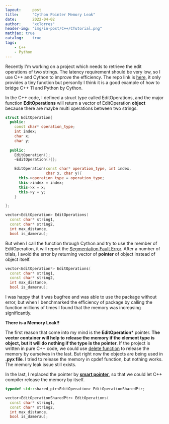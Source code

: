 ```yaml
---
layout:     post
title:      "Cython Pointer Memory Leak"
date:       2022-04-02
author:     "xcTorres"
header-img: "img/in-post/C++/CTutorial.png"
mathjax: true
catalog:    true
tags:
    - C++
    - Python
---   
```


Recently I'm working on a project which needs to retrieve the edit operations of two strings. The latency requirement should be very low, so I use C++ and Cython to improve the efficiency. The repo link is [here](https://github.com/xcTorres/edit_operation), it only provides a tiny function but personlly I think it is a good example of how to bridge C++ 11 and Python by Cython.

In the C++ code, I defined a struct type called EditOperations, and the major function **EditOperations** will return a vector of EditOperation **object** because there are maybe multi operations between two strings.    

```c++
struct EditOperation{
  public:
    const char* operation_type;
    int index;
    char x;
    char y;
  
  public:
    EditOperation();
    ~EditOperation(){};

    EditOperation(const char* operation_type, int index,
                  char x, char y){
      this->operation_type = operation_type;
      this->index = index;
      this->x = x;
      this->y = y;
    }

};

vector<EditOperation> EditOperations(
  const char* string1,
  const char* string2,
  int max_distance,
  bool is_damerau);
```

But when I call the function through Cython and try to use the member of EditOperation, it will report the [Segmentation Fault Error](https://stackoverflow.com/questions/2346806/what-is-a-segmentation-fault). After a number of trials, I avoid the error by returning vector of **pointer** of object instead of object itself.  

```c++
vector<EditOperation*> EditOperations(
  const char* string1,
  const char* string2,
  int max_distance,
  bool is_damerau);
```  

I was happy that it was bugfree and was able to use the package without error, but when I benchmarked the efficiency of package by calling the function millions of times I found that the memory was increasing significantly.  

**There is a Memory Leak!!**  

The first reason that come into my mind is the **EditOperation*** pointer. **The vector container will help to release the memory if the element type is object, but it will do nothing if the type is the pointer**. If the project is written in pure C++ code, we could use [delete function](https://www.cplusplus.com/reference/new/operator%20delete[]/) to release the memory by ourselves in the last. But right now the objects are being used in **.pyx file**. I tried to release the memory in cpdef function, but nothing works. The memory leak issue still exists.  

In the last, I replaced the pointer by [**smart pointer**](https://en.cppreference.com/book/intro/smart_pointers), so that we could let C++ compiler release the memory by itself.  

```c++
typedef std::shared_ptr<EditOperation> EditOperationSharedPtr;

vector<EditOperationSharedPtr> EditOperations(
  const char* string1,
  const char* string2,
  int max_distance,
  bool is_damerau);
```  


